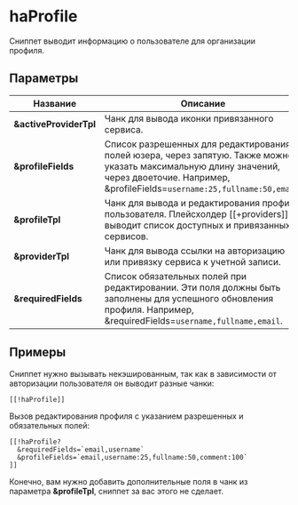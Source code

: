 # haProfile

Сниппет выводит информацию о пользователе для организации профиля.

## Параметры

| Название               | Описание                                                                                                                                                                                      |
|------------------------|-----------------------------------------------------------------------------------------------------------------------------------------------------------------------------------------------|
| **&activeProviderTpl** | Чанк для вывода иконки привязанного сервиса.                                                                                                                                                  |
| **&profileFields**     | Список разрешенных для редактирования полей юзера, через запятую. Также можно указать максимальную длину значений, через двоеточие. Например, &profileFields=`username:25,fullname:50,email`. |
| **&profileTpl**        | Чанк для вывода и редактирования профиля пользователя. Плейсхолдер [[+providers]] выводит список доступных и привязанных сервисов.                                                            |
| **&providerTpl**       | Чанк для вывода ссылки на авторизацию или привязку сервиса к учетной записи.                                                                                                                  |
| **&requiredFields**    | Список обязательных полей при редактировании. Эти поля должны быть заполнены для успешного обновления профиля. Например, &requiredFields=`username,fullname,email`.                           |

## Примеры

Сниппет нужно вызывать некэшированным, так как в зависимости от авторизации пользователя он выводит разные чанки:

```modx
[[!haProfile]]
```

Вызов редактирования профиля с указанием разрешенных и обязательных полей:

```modx
[[!haProfile?
  &requiredFields=`email,username`
  &profileFields=`email,username:25,fullname:50,comment:100`
]]
```

Конечно, вам нужно добавить дополнительные поля в чанк из параметра **&profileTpl**, сниппет за вас этого не сделает.

